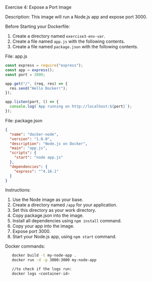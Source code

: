 Exercise 4: Expose a Port Image

Description: This image will run a Node.js app and expose port 3000.

Before Starting your Dockerfile:

1. Create a directory named `exercise3-env-var`.
2. Create a file named `app.js` with the following contents.
3. Create a file named `package.json` with the following contents.

File: app.js

```javascript
const express = require("express");
const app = express();
const port = 3000;

app.get("/", (req, res) => {
  res.send("Hello Docker!");
});

app.listen(port, () => {
  console.log(`App running on http://localhost:${port}`);
});
```

File: package.json

```json
{
  "name": "docker-node",
  "version": "1.0.0",
  "description": "Node.js on Docker",
  "main": "app.js",
  "scripts": {
    "start": "node app.js"
  },
  "dependencies": {
    "express": "^4.16.1"
  }
}
```

Instructions:

1. Use the Node image as your base.
2. Create a directory named `/app` for your application.
3. Set this directory as your work directory.
4. Copy package.json into the image.
5. Install all dependencies using `npm install` command.
6. Copy your app into the image.
7. Expose port 3000.
8. Start your Node.js app, using `npm start` command.

Docker commands:

```bash
   docker build -t my-node-app .
   docker run -d -p 3000:3000 my-node-app

   //to check if the logs run:
   docker logs <container-id>
```

